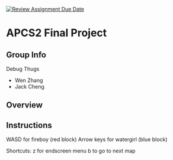 [![Review Assignment Due Date](https://classroom.github.com/assets/deadline-readme-button-24ddc0f5d75046c5622901739e7c5dd533143b0c8e959d652212380cedb1ea36.svg)](https://classroom.github.com/a/syDSSnTt)
# APCS2 Final Project
## Group Info

Debug Thugs
- Wen Zhang
- Jack Cheng

## Overview



## Instructions

WASD for fireboy (red block)
Arrow keys for watergirl (blue block)

Shortcuts:
z for endscreen menu
b to go to next map